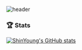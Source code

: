 ![header](https://capsule-render.vercel.app/api?type=venom&color=random&height=300&section=header&text=FE%20김신영&fontSize=90)

### 🏆 Stats
[![ShinYoung's GitHub stats](https://github-readme-stats.vercel.app/api?username=ShinYoung-Kim&show_icons=true)](https://github.com/anuraghazra/github-readme-stats)
